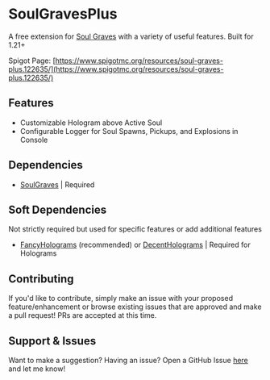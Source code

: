# SoulGravesPlus
A free extension for [Soul Graves](https://github.com/FaultyFunctions/SoulGraves) with a variety of useful features. Built for 1.21+

Spigot Page: [https://www.spigotmc.org/resources/soul-graves-plus.122635/](https://www.spigotmc.org/resources/soul-graves-plus.122635/)

## Features
- Customizable Hologram above Active Soul
- Configurable Logger for Soul Spawns, Pickups, and Explosions in Console

## Dependencies
- [SoulGraves](https://github.com/FaultyFunctions/SoulGraves) | Required

## Soft Dependencies
Not strictly required but used for specific features or add additional features
- [FancyHolograms](https://modrinth.com/plugin/fancyholograms) (recommended) or [DecentHolograms](https://www.spigotmc.org/resources/decentholograms-1-8-1-21-4-papi-support-no-dependencies.96927/) | Required for Holograms

## Contributing
If you'd like to contribute, simply make an issue with your proposed feature/enhancement or browse existing issues that are approved and make a pull request! PRs are accepted at this time.

## Support & Issues
Want to make a suggestion? Having an issue? Open a GitHub Issue [here](https://github.com/JosTheDude/SoulGravesPlus/issues) and let me know! 
